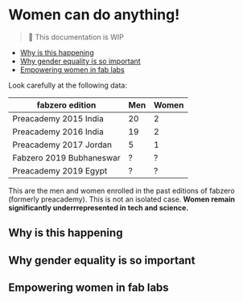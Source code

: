 # Women can do anything!

> :construction: This documentation is WIP

* [Why is this happening](#why-is-this-happening)
* [Why gender equality is so important](#why-gender-equality-is-so-important)
* [Empowering women in fab labs](#empowering-women-in-fab-labs)

Look carefully at the following data:

| fabzero edition          | Men | Women |
| ------------------------ | --- | ----- |
| Preacademy 2015 India    | 20  | 2     |
| Preacademy 2016 India    | 19  | 2     |
| Preacademy 2017 Jordan   | 5   | 1     |
| Fabzero 2019 Bubhaneswar | ?   | ?     |
| Preacademy 2019 Egypt    | ?   | ?     |

This are the men and women enrolled in the past editions of fabzero (formerly preacademy). This is not an isolated case. **Women remain significantly underrrepresented in tech and science.**

## Why is this happening

## Why gender equality is so important

## Empowering women in fab labs

